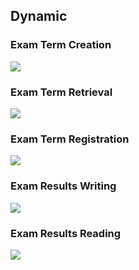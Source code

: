 ## Dynamic

### Exam Term Creation
![](embed:examTermCreation)

### Exam Term Retrieval
![](embed:examTermRetrieval)

### Exam Term Registration
![](embed:examTermRegistration)

### Exam Results Writing
![](embed:examResultsWriting)

### Exam Results Reading
![](embed:examResultsReading)

